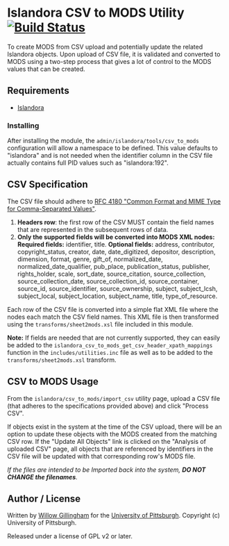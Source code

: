# Islandora CSV to MODS Utility [![Build Status](https://travis-ci.org/ulsdevteam/islandora_csv_to_mods.png?branch=7.x)](https://travis-ci.org/ulsdevteam/islandora_csv_to_mods)
To create MODS from CSV upload and potentially update the related Islandora objects.  Upon upload of CSV file, it is validated and converted to MODS using a two-step process that gives a lot of control to the MODS values that can be created.

## Requirements

* [Islandora](https://github.com/Islandora/islandora)

### Installing
After installing the module, the `admin/islandora/tools/csv_to_mods` configuration will allow a namespace to be defined.  This value defaults to "islandora" and is not needed when the identifier column in the CSV file actually contains full PID values such as "islandora:192".

## CSV Specification
The CSV file should adhere to [RFC 4180 "Common Format and MIME Type for Comma-Separated Values"](https://tools.ietf.org/html/rfc4180).

1. **Headers row**:  the first row of the CSV MUST contain the field names that are represented in the subsequent rows of data.
2. **Only the supported fields will be converted into MODS XML nodes:**
  **Required fields:** identifier, title. 
  **Optional fields:** address, contributor, copyright_status, creator, date, date_digitized, depositor, description, dimension, format, genre, gift_of, normalized_date, normalized_date_qualifier, pub_place, publication_status, publisher, rights_holder, scale, sort_date, source_citation, source_collection, source_collection_date, source_collection_id, source_container, source_id, source_identifier, source_ownership, subject, subject_lcsh, subject_local, subject_location, subject_name, title, type_of_resource.

Each row of the CSV file is converted into a simple flat <sheet> XML file where the nodes each match the CSV field names.  This <sheet> XML file is then transformed using the `transforms/sheet2mods.xsl` file included in this module.

**Note:** If fields are needed that are not currently supported, they can easily be added to the `islandora_csv_to_mods_get_csv_header_xpath_mappings` function in the `includes/utilities.inc` file as well as to be added to the `transforms/sheet2mods.xsl` transform.

## CSV to MODS Usage
From the `islandora/csv_to_mods/import_csv` utility page, upload a CSV file (that adheres to the specifications provided above) and click "Process CSV".

If objects exist in the system at the time of the CSV upload, there will be an option to update these objects with the MODS created from the matching CSV row.  If the "Update All Objects" link is clicked on the "Analysis of uploaded CSV" page, all objects that are referenced by identifiers in the CSV file will be updated with that corresponding row's MODS file.

*If the files are intended to be Imported back into the system, **DO NOT CHANGE the filenames**.*


## Author / License

Written by [Willow Gillingham](https://github.com/bgilling) for the [University of Pittsburgh](http://www.pitt.edu).  Copyright (c) University of Pittsburgh.

Released under a license of GPL v2 or later.
